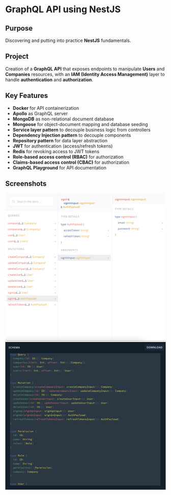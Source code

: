 # GraphQL API using NestJS

## Purpose

Discovering and putting into practice **NestJS** fundamentals.

## Project

Creation of a **GraphQL API** that exposes endpoints to manipulate **Users** and **Companies** resources, with an **IAM (Identity Access Management)** layer to handle **authentication** and **authorization**.

## Key Features

- **Docker** for API containerization
- **Apollo** as GraphQL server
- **MongoDB** as non-relational document database
- **Mongoose** for object-document mapping and database seeding
- **Service layer pattern** to decouple business logic from controllers
- **Dependency Injection pattern** to decouple components
- **Repository pattern** for data layer abstraction
- **JWT** for authentication (access/refresh tokens)
- **Redis** for revoking access to JWT tokens
- **Role-based access control (RBAC)** for authorization
- **Claims-based access control (CBAC)** for authorization
- **GraphQL Playground** for API documentation

## Screenshots

![API documentation screenshot](/screenshots/playground_doc.png 'GraphQL Playground Doc')
![API documentation screenshot](/screenshots/playground_schema.png 'GraphQL Playground Schema')

